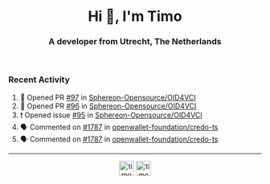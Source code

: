 <h1 align="center">Hi 👋, I'm Timo</h1>
<h3 align="center">A developer from Utrecht, The Netherlands</h3>
<br/>
<!-- https://github.com/rahuldkjain/github-profile-readme-generator --!>

<!--  <p align="left"><img src="https://github-readme-stats.vercel.app/api?username=timoglastra&show_icons=true&count_private=true&" alt="timoglastra" /></p> --!>

<!--
Github language stats
<p align="left"><img src="https://github-readme-stats.vercel.app/api/top-langs/?username=timoglastra&layout=compact" alt="timoglastra" /><p>
-->

<!-- Codestats language stats -->
<!-- <p align="left"><img src="https://codestats-readme.vercel.app/api/top-langs/?username=timoglastra&layout=compact&language_count=12" alt="timoglastra" /><p>    --!>
  
<h3>Recent Activity</h3>

<!--START_SECTION:activity-->
1. 💪 Opened PR [#97](https://github.com/Sphereon-Opensource/OID4VCI/pull/97) in [Sphereon-Opensource/OID4VCI](https://github.com/Sphereon-Opensource/OID4VCI)
2. 💪 Opened PR [#96](https://github.com/Sphereon-Opensource/OID4VCI/pull/96) in [Sphereon-Opensource/OID4VCI](https://github.com/Sphereon-Opensource/OID4VCI)
3. ❗ Opened issue [#95](https://github.com/Sphereon-Opensource/OID4VCI/issues/95) in [Sphereon-Opensource/OID4VCI](https://github.com/Sphereon-Opensource/OID4VCI)
4. 🗣 Commented on [#1787](https://github.com/openwallet-foundation/credo-ts/pull/1787#issuecomment-1985780467) in [openwallet-foundation/credo-ts](https://github.com/openwallet-foundation/credo-ts)
5. 🗣 Commented on [#1787](https://github.com/openwallet-foundation/credo-ts/pull/1787#issuecomment-1985584103) in [openwallet-foundation/credo-ts](https://github.com/openwallet-foundation/credo-ts)
<!--END_SECTION:activity-->

---

<p align="center">
<a href="https://twitter.com/timoglastra" target="blank"><img align="center" src="https://cdn.jsdelivr.net/npm/simple-icons@3.0.1/icons/twitter.svg" alt="timoglastra" height="30" width="30" /></a>
<a href="https://linkedin.com/in/timoglastra" target="blank"><img align="center" src="https://cdn.jsdelivr.net/npm/simple-icons@3.0.1/icons/linkedin.svg" alt="timoglastra" height="30" width="30" /></a>
</p>



